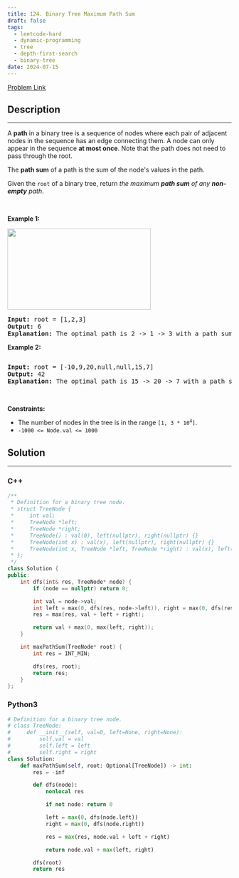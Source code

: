 ```yaml
---
title: 124. Binary Tree Maximum Path Sum
draft: false
tags: 
  - leetcode-hard
  - dynamic-programming
  - tree
  - depth-first-search
  - binary-tree
date: 2024-07-15
---
```


[Problem Link](https://leetcode.com/problems/binary-tree-maximum-path-sum/)

## Description

---
<p>A <strong>path</strong> in a binary tree is a sequence of nodes where each pair of adjacent nodes in the sequence has an edge connecting them. A node can only appear in the sequence <strong>at most once</strong>. Note that the path does not need to pass through the root.</p>

<p>The <strong>path sum</strong> of a path is the sum of the node&#39;s values in the path.</p>

<p>Given the <code>root</code> of a binary tree, return <em>the maximum <strong>path sum</strong> of any <strong>non-empty</strong> path</em>.</p>

<p>&nbsp;</p>
<p><strong class="example">Example 1:</strong></p>
<img alt="" src="https://assets.leetcode.com/uploads/2020/10/13/exx1.jpg" style="width: 322px; height: 182px;" />
<pre>
<strong>Input:</strong> root = [1,2,3]
<strong>Output:</strong> 6
<strong>Explanation:</strong> The optimal path is 2 -&gt; 1 -&gt; 3 with a path sum of 2 + 1 + 3 = 6.
</pre>

<p><strong class="example">Example 2:</strong></p>
<img alt="" src="https://assets.leetcode.com/uploads/2020/10/13/exx2.jpg" />
<pre>
<strong>Input:</strong> root = [-10,9,20,null,null,15,7]
<strong>Output:</strong> 42
<strong>Explanation:</strong> The optimal path is 15 -&gt; 20 -&gt; 7 with a path sum of 15 + 20 + 7 = 42.
</pre>

<p>&nbsp;</p>
<p><strong>Constraints:</strong></p>

<ul>
	<li>The number of nodes in the tree is in the range <code>[1, 3 * 10<sup>4</sup>]</code>.</li>
	<li><code>-1000 &lt;= Node.val &lt;= 1000</code></li>
</ul>


## Solution

---
### C++
``` cpp title='binary-tree-maximum-path-sum'
/**
 * Definition for a binary tree node.
 * struct TreeNode {
 *     int val;
 *     TreeNode *left;
 *     TreeNode *right;
 *     TreeNode() : val(0), left(nullptr), right(nullptr) {}
 *     TreeNode(int x) : val(x), left(nullptr), right(nullptr) {}
 *     TreeNode(int x, TreeNode *left, TreeNode *right) : val(x), left(left), right(right) {}
 * };
 */
class Solution {
public:
    int dfs(int& res, TreeNode* node) {
        if (node == nullptr) return 0;

        int val = node->val;
        int left = max(0, dfs(res, node->left)), right = max(0, dfs(res, node->right));
        res = max(res, val + left + right);

        return val + max(0, max(left, right));
    }

    int maxPathSum(TreeNode* root) {
        int res = INT_MIN;

        dfs(res, root);
        return res;
    }
};
```
### Python3
``` py title='binary-tree-maximum-path-sum'
# Definition for a binary tree node.
# class TreeNode:
#     def __init__(self, val=0, left=None, right=None):
#         self.val = val
#         self.left = left
#         self.right = right
class Solution:
    def maxPathSum(self, root: Optional[TreeNode]) -> int:
        res = -inf

        def dfs(node):
            nonlocal res

            if not node: return 0

            left = max(0, dfs(node.left))
            right = max(0, dfs(node.right))

            res = max(res, node.val + left + right)

            return node.val + max(left, right)

        dfs(root)
        return res
```

